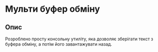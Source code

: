 # Мульти буфер обміну
## Опис
Розроблено просту консольну утиліту, яка дозволяє зберігати текст з буфера обміну, а потім його завантажувати назад.
